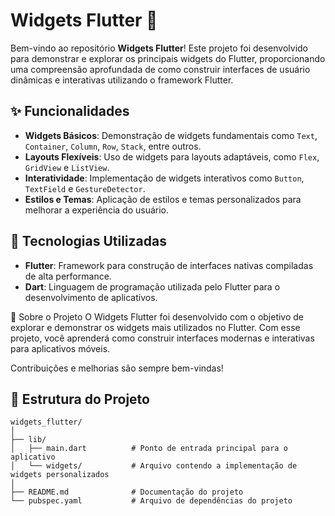 # Widgets Flutter 🦋

Bem-vindo ao repositório **Widgets Flutter**! Este projeto foi desenvolvido para demonstrar e explorar os principais widgets do Flutter, proporcionando uma compreensão aprofundada de como construir interfaces de usuário dinâmicas e interativas utilizando o framework Flutter.

## ✨ Funcionalidades
- **Widgets Básicos**: Demonstração de widgets fundamentais como `Text`, `Container`, `Column`, `Row`, `Stack`, entre outros.
- **Layouts Flexíveis**: Uso de widgets para layouts adaptáveis, como `Flex`, `GridView` e `ListView`.
- **Interatividade**: Implementação de widgets interativos como `Button`, `TextField` e `GestureDetector`.
- **Estilos e Temas**: Aplicação de estilos e temas personalizados para melhorar a experiência do usuário.

## 🚀 Tecnologias Utilizadas
- **Flutter**: Framework para construção de interfaces nativas compiladas de alta performance.
- **Dart**: Linguagem de programação utilizada pelo Flutter para o desenvolvimento de aplicativos.

🌟 Sobre o Projeto
O Widgets Flutter foi desenvolvido com o objetivo de explorar e demonstrar os widgets mais utilizados no Flutter. Com esse projeto, você aprenderá como construir interfaces modernas e interativas para aplicativos móveis.

Contribuições e melhorias são sempre bem-vindas!

## 📂 Estrutura do Projeto
```plaintext
widgets_flutter/
│
├── lib/
│   ├── main.dart          # Ponto de entrada principal para o aplicativo
│   └── widgets/           # Arquivo contendo a implementação de widgets personalizados
│
├── README.md              # Documentação do projeto
└── pubspec.yaml           # Arquivo de dependências do projeto
